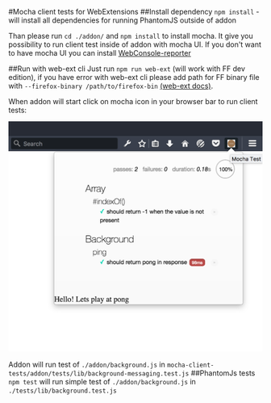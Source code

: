#Mocha client tests for WebExtensions
##Install dependency
`npm install` - will install all dependencies for running PhantomJS outside of addon

Than please run `cd ./addon/` and `npm install` to install mocha. It give you possibility to run client test inside of addon with mocha UI. If you don't want to have mocha UI you can install [WebConsole-reporter](https://github.com/eeroan/WebConsole-reporter)

##Run with web-ext cli
Just run `npm run web-ext` (will work with FF dev edition), if you have error with web-ext cli please add path for FF binary file with `--firefox-binary /path/to/firefox-bin`
[(web-ext docs)](https://developer.mozilla.org/en-US/Add-ons/WebExtensions/web-ext_command_reference).

When addon will start click on mocha icon in your browser bar to run client tests: 

![addon screenshot](screenshots/addon-button.png "Mocha test addon")

Addon will run test of  `./addon/background.js` in `mocha-client-tests/addon/tests/lib/background-messaging.test.js`
##PhantomJs tests
`npm test` will run simple test of `./addon/background.js` in `./tests/lib/background.test.js`